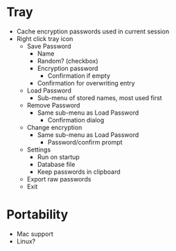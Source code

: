 Tray
====
* Cache encryption passwords used in current session
* Right click tray icon
  * Save Password
    * Name
    * Random? (checkbox)
    * Encryption password
      * Confirmation if empty
    * Confirmation for overwriting entry
  * Load Password
    * Sub-menu of stored names, most used first
  * Remove Password
    * Same sub-menu as Load Password
      * Confirmation dialog
  * Change encryption
    * Same sub-menu as Load Password
      * Password/confirm prompt
  * Settings
    * Run on startup
    * Database file
    * Keep passwords in clipboard
  * Export raw passwords
  * Exit

Portability
===========
* Mac support
* Linux?
